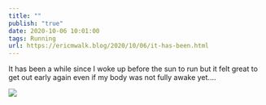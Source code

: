 ```yaml
---
title: ""
publish: "true"
date: 2020-10-06 10:01:00
tags: Running
url: https://ericmwalk.blog/2020/10/06/it-has-been.html
---
```


It has been a while since I woke up before the sun to run but it felt great to get out early again even if my body was not fully awake yet....

![](https://ericmwalk.blog/uploads/2022/f36f5f8a25.jpg)